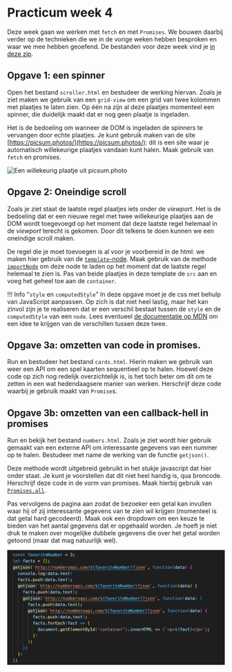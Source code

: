 # Practicum week 4

Deze week gaan we werken met `fetch` en met `Promises`. We bouwen daarbij verder op de technieken die we in de vorige weken hebben besproken en waar we mee hebben geoefend. De bestanden voor deze week vind je [in deze zip](files/week4.zip).


## Opgave 1: een spinner

Open het bestand `scroller.html` en bestudeer de werking hiervan. Zoals je ziet maken we gebruik van een `grid-view` om een grid van twee kolommen met plaatjes te laten zien. Op één na zijn al deze plaatjes momenteel een spinner, die duidelijk maakt dat er nog geen plaatje is ingeladen.

Het is de bedoeling om wanneer de DOM is ingeladen de spinners te vervangen door echte plaatjes. Je kunt gebruik maken van de site [https://picsum.photos/](https://picsum.photos/): dit is een site waar je automatisch willekeurige plaatjes vandaan kunt halen. Maak gebruik van `fetch` en promises.

![Een willekeurig plaatje uit picsum.photo](https://picsum.photos/200/100)

## Opgave 2: Oneindige scroll

Zoals je ziet staat de laatste regel plaatjes iets onder de *viewport*. Het is de bedoeling dat er een nieuwe regel met twee willekeurige plaatjes aan de DOM wordt toegevoegd op het moment dat deze laatste regel helemaal in de *viewport* terecht is gekomen. Door dit telkens te doen kunnen we een oneindige scroll maken.

De regel die je moet toevoegen is al voor je voorbereid in de html: we maken hier gebruik van de [`template`-node](https://developer.mozilla.org/en-US/docs/Web/HTML/Element/template). Maak gebruik van de methode [`importNode`](https://developer.mozilla.org/en-US/docs/Web/API/Document/importNode) om deze node te laden op het moment dat de laatste regel helemaal te zien is. Pas van beide plaatjes in deze template de `src` aan en voeg het geheel toe aan de `container`. 

!!! Info "`style` en `computedStyle`"
    In deze opgave moet je de css met behulp van JavaScript aanpassen. Op zich is dat niet heel lastig, maar het kan zinvol zijn je te realiseren dat er een verschil bestaat tussen de `style` en de `computedStyle` van een `node`. Lees eventueel [de documentatie op MDN](https://developer.mozilla.org/en-US/docs/Web/API/Window/getComputedStyle) om een idee te krijgen van de verschillen tussen deze twee.


## Opgave 3a: omzetten van code in promises.

Run en bestudeer het bestand `cards.html`. Hierin maken we gebruik van weer een API om een spel kaarten sequentieel op te halen. Hoewel deze code op zich nog redelijk overzichtelijk is, is het toch beter om dit om te zetten in een wat hedendaagsere manier van werken. Herschrijf deze code waarbij je gebruik maakt van `Promise`s.


## Opgave 3b: omzetten van een callback-hell in promises

Run en bekijk het bestand `numbers.html`. Zoals je ziet wordt hier gebruik gemaakt van een externe API om interessante gegevens van een nummer op te halen. Bestudeer met name de werking van de functie `getjson()`.

Deze methode wordt uitgebreid gebruikt in het stukje javascript dat hier onder staat. Je kunt je voorstellen dat dit niet heel handig is, qua broncode. Herschrijf deze code in de vorm van promises. Maak hierbij gebruik van [`Promises.all`](https://developer.mozilla.org/en-US/docs/Web/JavaScript/Reference/Global_Objects/Promise/all).

Pas vervolgens de pagina aan zodat de bezoeker een getal kan invullen waar hij of zij interessante gegevens van te zien wil krijgen (momenteel is dat getal hard gecodeerd). Maak ook een dropdown om een keuze te bieden van het aantal gegevens dat er opgehaald worden. Je hoeft je niet druk te maken over mogelijke dubbele gegevens die over het getal worden getoond (maar dat mag natuurlijk wel).

![De callback-hell van numbers.html](imgs/callback-hell.png)
